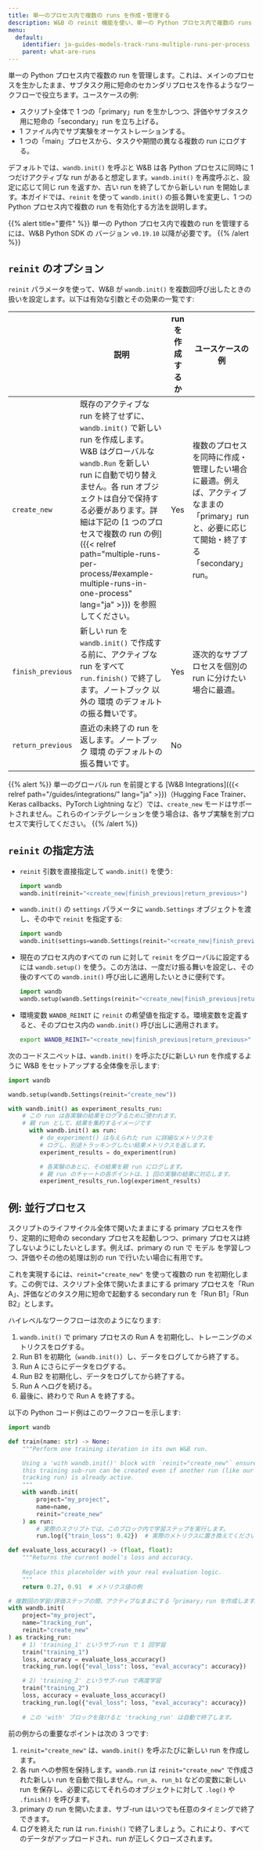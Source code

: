```yaml
---
title: 単一のプロセス内で複数の runs を作成・管理する
description: W&B の reinit 機能を使い、単一の Python プロセス内で複数の runs を管理する
menu:
  default:
    identifier: ja-guides-models-track-runs-multiple-runs-per-process
    parent: what-are-runs
---
```


単一の Python プロセス内で複数の run を管理します。これは、メインのプロセスを生かしたまま、サブタスク用に短命のセカンダリプロセスを作るようなワークフローで役立ちます。ユースケースの例:

- スクリプト全体で 1 つの「primary」run を生かしつつ、評価やサブタスク用に短命の「secondary」run を立ち上げる。  
- 1 ファイル内でサブ実験をオーケストレーションする。  
- 1 つの「main」プロセスから、タスクや期間の異なる複数の run にログする。

デフォルトでは、`wandb.init()` を呼ぶと W&B は各 Python プロセスに同時に 1 つだけアクティブな run があると想定します。`wandb.init()` を再度呼ぶと、設定に応じて同じ run を返すか、古い run を終了してから新しい run を開始します。本ガイドでは、`reinit` を使って `wandb.init()` の振る舞いを変更し、1 つの Python プロセス内で複数の run を有効化する方法を説明します。

{{% alert title="要件" %}}
単一の Python プロセス内で複数の run を管理するには、W&B Python SDK の バージョン `v0.19.10` 以降が必要です。
{{% /alert  %}}

## `reinit` のオプション

`reinit` パラメータを使って、W&B が `wandb.init()` を複数回呼び出したときの扱いを設定します。以下は有効な引数とその効果の一覧です:

| | 説明 | run を作成するか | ユースケースの例 |
|----------------|----------------|----------------| -----------------|
| `create_new` | 既存のアクティブな run を終了せずに、`wandb.init()` で新しい run を作成します。W&B はグローバルな `wandb.Run` を新しい run に自動で切り替えません。各 run オブジェクトは自分で保持する必要があります。詳細は下記の [1 つのプロセスで複数の run の例]({{< relref path="multiple-runs-per-process/#example-multiple-runs-in-one-process" lang="ja" >}}) を参照してください。  | Yes | 複数のプロセスを同時に作成・管理したい場合に最適。例えば、アクティブなままの「primary」run と、必要に応じて開始・終了する「secondary」run。|
| `finish_previous` | 新しい run を `wandb.init()` で作成する前に、アクティブな run をすべて `run.finish()` で終了します。ノートブック 以外の 環境 のデフォルトの振る舞いです。 | Yes | 逐次的なサブプロセスを個別の run に分けたい場合に最適。 |
| `return_previous` | 直近の未終了の run を返します。ノートブック 環境 のデフォルトの振る舞いです。 | No | |

{{% alert  %}}
単一のグローバル run を前提とする [W&B Integrations]({{< relref path="/guides/integrations/" lang="ja" >}})（Hugging Face Trainer、Keras callbacks、PyTorch Lightning など）では、`create_new` モードはサポートされません。これらのインテグレーションを使う場合は、各サブ実験を別プロセスで実行してください。
{{% /alert %}}

## `reinit` の指定方法

- `reinit` 引数を直接指定して `wandb.init()` を使う:
   ```python
   import wandb
   wandb.init(reinit="<create_new|finish_previous|return_previous>")
   ```
- `wandb.init()` の `settings` パラメータに `wandb.Settings` オブジェクトを渡し、その中で `reinit` を指定する:

   ```python
   import wandb
   wandb.init(settings=wandb.Settings(reinit="<create_new|finish_previous|return_previous>"))
   ```

- 現在のプロセス内のすべての run に対して `reinit` をグローバルに設定するには `wandb.setup()` を使う。この方法は、一度だけ振る舞いを設定し、その後のすべての `wandb.init()` 呼び出しに適用したいときに便利です。

   ```python
   import wandb
   wandb.setup(wandb.Settings(reinit="<create_new|finish_previous|return_previous>"))
   ```

- 環境変数 `WANDB_REINIT` に `reinit` の希望値を指定する。環境変数を定義すると、そのプロセス内の `wandb.init()` 呼び出しに適用されます。

   ```bash
   export WANDB_REINIT="<create_new|finish_previous|return_previous>"
   ```

次のコードスニペットは、`wandb.init()` を呼ぶたびに新しい run を作成するように W&B をセットアップする全体像を示します:

```python
import wandb

wandb.setup(wandb.Settings(reinit="create_new"))

with wandb.init() as experiment_results_run:
    # この run は各実験の結果をログするために使われます。
    # 親 run として、結果を集約するイメージです
      with wandb.init() as run:
         # do_experiment() は与えられた run に詳細なメトリクスを
         # ログし、別途トラッキングしたい結果メトリクスを返します。
         experiment_results = do_experiment(run)

         # 各実験のあとに、その結果を親 run にログします。
         # 親 run のチャートの各ポイントは、1 回の実験の結果に対応します。
         experiment_results_run.log(experiment_results)
```

## 例: 並行プロセス

スクリプトのライフサイクル全体で開いたままにする primary プロセスを作り、定期的に短命の secondary プロセスを起動しつつ、primary プロセスは終了しないようにしたいとします。例えば、primary の run で モデル を学習しつつ、評価やその他の処理は別の run で行いたい場合に有用です。

これを実現するには、`reinit="create_new"` を使って複数の run を初期化します。この例では、スクリプト全体で開いたままにする primary プロセスを「Run A」、評価などのタスク用に短命で起動する secondary run を「Run B1」「Run B2」とします。 

ハイレベルなワークフローは次のようになります:

1. `wandb.init()` で primary プロセスの Run A を初期化し、トレーニングのメトリクスをログする。  
2. Run B1 を初期化（`wandb.init()`）し、データをログしてから終了する。  
3. Run A にさらにデータをログする。  
4. Run B2 を初期化し、データをログしてから終了する。  
5. Run A へログを続ける。  
6. 最後に、終わりで Run A を終了する。

以下の Python コード例はこのワークフローを示します:

```python
import wandb

def train(name: str) -> None:
    """Perform one training iteration in its own W&B run.

    Using a 'with wandb.init()' block with `reinit="create_new"` ensures that
    this training sub-run can be created even if another run (like our primary
    tracking run) is already active.
    """
    with wandb.init(
        project="my_project",
        name=name,
        reinit="create_new"
    ) as run:
        # 実際のスクリプトでは、このブロック内で学習ステップを実行します。
        run.log({"train_loss": 0.42})  # 実際のメトリクスに置き換えてください

def evaluate_loss_accuracy() -> (float, float):
    """Returns the current model's loss and accuracy.
    
    Replace this placeholder with your real evaluation logic.
    """
    return 0.27, 0.91  # メトリクス値の例

# 複数回の学習/評価ステップの間、アクティブなままにする「primary」run を作成します。
with wandb.init(
    project="my_project",
    name="tracking_run",
    reinit="create_new"
) as tracking_run:
    # 1) 'training_1' というサブ-run で 1 回学習
    train("training_1")
    loss, accuracy = evaluate_loss_accuracy()
    tracking_run.log({"eval_loss": loss, "eval_accuracy": accuracy})

    # 2) 'training_2' というサブ-run で再度学習
    train("training_2")
    loss, accuracy = evaluate_loss_accuracy()
    tracking_run.log({"eval_loss": loss, "eval_accuracy": accuracy})
    
    # この 'with' ブロックを抜けると 'tracking_run' は自動で終了します。
```

前の例からの重要なポイントは次の 3 つです:

1. `reinit="create_new"` は、`wandb.init()` を呼ぶたびに新しい run を作成します。
2. 各 run への参照を保持します。`wandb.run` は `reinit="create_new"` で作成された新しい run を自動で指しません。`run_a`、`run_b1` などの変数に新しい run を保存し、必要に応じてそれらのオブジェクトに対して `.log()` や `.finish()` を呼びます。
3. primary の run を開いたまま、サブ-run はいつでも任意のタイミングで終了できます。
4. ログを終えた run は `run.finish()` で終了しましょう。これにより、すべてのデータがアップロードされ、run が正しくクローズされます。
